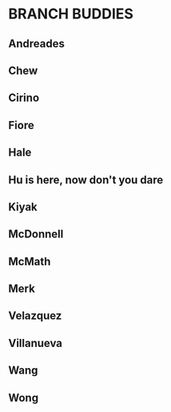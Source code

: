 # BRANCH BUDDIES

## Andreades

## Chew

## Cirino

## Fiore

## Hale

## Hu is here, now don't you dare

## Kiyak

## McDonnell

## McMath

## Merk

## Velazquez

## Villanueva

## Wang

## Wong
